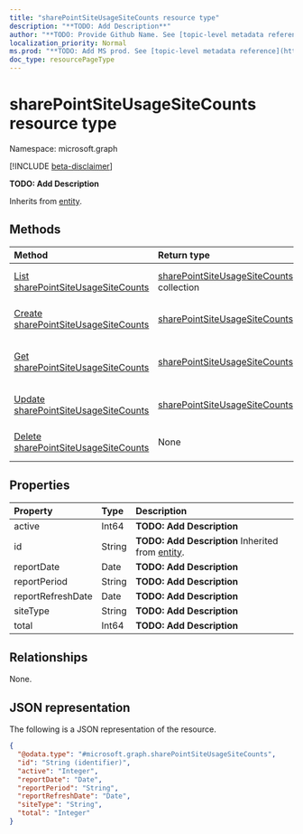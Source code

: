 ```yaml
---
title: "sharePointSiteUsageSiteCounts resource type"
description: "**TODO: Add Description**"
author: "**TODO: Provide Github Name. See [topic-level metadata reference](https://msgo.azurewebsites.net/add/document/guidelines/metadata.html#topic-level-metadata)**"
localization_priority: Normal
ms.prod: "**TODO: Add MS prod. See [topic-level metadata reference](https://msgo.azurewebsites.net/add/document/guidelines/metadata.html#topic-level-metadata)**"
doc_type: resourcePageType
---
```


# sharePointSiteUsageSiteCounts resource type

Namespace: microsoft.graph

[!INCLUDE [beta-disclaimer](../../includes/beta-disclaimer.md)]

**TODO: Add Description**


Inherits from [entity](../resources/entity.md).

## Methods
|Method|Return type|Description|
|:---|:---|:---|
|[List sharePointSiteUsageSiteCounts](../api/sharepointsiteusagesitecounts-list.md)|[sharePointSiteUsageSiteCounts](../resources/sharepointsiteusagesitecounts.md) collection|Get a list of the [sharePointSiteUsageSiteCounts](../resources/sharepointsiteusagesitecounts.md) objects and their properties.|
|[Create sharePointSiteUsageSiteCounts](../api/sharepointsiteusagesitecounts-create.md)|[sharePointSiteUsageSiteCounts](../resources/sharepointsiteusagesitecounts.md)|Create a new [sharePointSiteUsageSiteCounts](../resources/sharepointsiteusagesitecounts.md) object.|
|[Get sharePointSiteUsageSiteCounts](../api/sharepointsiteusagesitecounts-get.md)|[sharePointSiteUsageSiteCounts](../resources/sharepointsiteusagesitecounts.md)|Read the properties and relationships of a [sharePointSiteUsageSiteCounts](../resources/sharepointsiteusagesitecounts.md) object.|
|[Update sharePointSiteUsageSiteCounts](../api/sharepointsiteusagesitecounts-update.md)|[sharePointSiteUsageSiteCounts](../resources/sharepointsiteusagesitecounts.md)|Update the properties of a [sharePointSiteUsageSiteCounts](../resources/sharepointsiteusagesitecounts.md) object.|
|[Delete sharePointSiteUsageSiteCounts](../api/sharepointsiteusagesitecounts-delete.md)|None|Deletes a [sharePointSiteUsageSiteCounts](../resources/sharepointsiteusagesitecounts.md) object.|

## Properties
|Property|Type|Description|
|:---|:---|:---|
|active|Int64|**TODO: Add Description**|
|id|String|**TODO: Add Description** Inherited from [entity](../resources/entity.md).|
|reportDate|Date|**TODO: Add Description**|
|reportPeriod|String|**TODO: Add Description**|
|reportRefreshDate|Date|**TODO: Add Description**|
|siteType|String|**TODO: Add Description**|
|total|Int64|**TODO: Add Description**|

## Relationships
None.

## JSON representation
The following is a JSON representation of the resource.
<!-- {
  "blockType": "resource",
  "keyProperty": "id",
  "@odata.type": "microsoft.graph.sharePointSiteUsageSiteCounts",
  "baseType": "microsoft.graph.entity",
  "openType": false
}
-->
``` json
{
  "@odata.type": "#microsoft.graph.sharePointSiteUsageSiteCounts",
  "id": "String (identifier)",
  "active": "Integer",
  "reportDate": "Date",
  "reportPeriod": "String",
  "reportRefreshDate": "Date",
  "siteType": "String",
  "total": "Integer"
}
```

